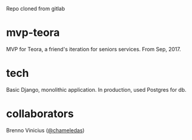 Repo cloned from gitlab

# mvp-teora

MVP for Teora, a friend's iteration for seniors services. From Sep, 2017.

# tech

Basic Django, monolithic application.
In production, used Postgres for db.

# collaborators

Brenno Vinicius ([@chameledas](https://gitlab.com/chameledas))

